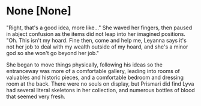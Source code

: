 # None [None]
"Right, that's a good idea, more like..." She waved her fingers, then paused in abject confusion as the items did  not leap into her imagined positions. "Oh. This isn't my hoard. Fine then, come and help me, Leyanna says it's not her job to deal with my wealth outside of my hoard, and she's a minor god so she won't go beyond her job."     

She began to move things physically, following his ideas so the entranceway was more of a comfortable gallery, leading into rooms of valuables and historic pieces, and a comfortable bedroom and dressing room at the back. There were no souls on display, but Prismari did find Lyva had several literal skeletons in her collection, and numerous bottles of blood that seemed very fresh.
